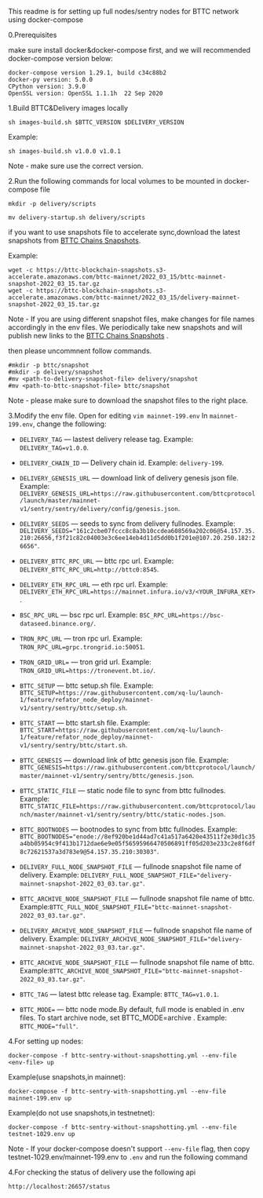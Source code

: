 This readme is for setting up full nodes/sentry nodes for BTTC network using docker-compose


0.Prerequisites

make sure install docker&docker-compose first, and we will recommended docker-compose version below:
```
docker-compose version 1.29.1, build c34c88b2
docker-py version: 5.0.0
CPython version: 3.9.0
OpenSSL version: OpenSSL 1.1.1h  22 Sep 2020
```


1.Build BTTC&Delivery images locally

```
sh images-build.sh $BTTC_VERSION $DELIVERY_VERSION

```
Example:
```
sh images-build.sh v1.0.0 v1.0.1

```
Note - make sure use the correct version.


2.Run the following commands for local volumes to be mounted in docker-compose file
```
mkdir -p delivery/scripts

mv delivery-startup.sh delivery/scripts
```

if you want to use snapshots file to accelerate sync,download the latest snapshots from [ BTTC Chains Snapshots](https://snapshots.bt.io/).

Example:
```
wget -c https://bttc-blockchain-snapshots.s3-accelerate.amazonaws.com/bttc-mainnet/2022_03_15/bttc-mainnet-snapshot-2022_03_15.tar.gz
wget -c https://bttc-blockchain-snapshots.s3-accelerate.amazonaws.com/bttc-mainnet/2022_03_15/delivery-mainnet-snapshot-2022_03_15.tar.gz
```

Note - If you are using different snapshot files, make changes for file names accordingly in the env files. We periodically take new snapshots and will publish new links to the [ BTTC Chains Snapshots](https://snapshots.bt.io/) .

then please uncommnent follow commands.
```
#mkdir -p bttc/snapshot
#mkdir -p delivery/snapshot
#mv <path-to-delivery-snapshot-file> delivery/snapshot
#mv <path-to-bttc-snapshot-file> bttc/snapshot
```
Note - please make sure to download the snapshot files to the right place.

3.Modify the env file.
Open for editing `vim mainnet-199.env`
In `mainnet-199.env`, change the following:
* `DELIVERY_TAG` — lastest delivery release tag. Example: `DELIVERY_TAG=v1.0.0`.
* `DELIVERY_CHAIN_ID` — Delivery chain id. Example: `delivery-199`.
* `DELIVERY_GENESIS_URL` — download link of delivery genesis json file. Example: `DELIVERY_GENESIS_URL=https://raw.githubusercontent.com/bttcprotocol/launch/master/mainnet-v1/sentry/sentry/delivery/config/genesis.json`.
* `DELIVERY_SEEDS` — seeds to sync from delivery fullnodes. Example: `DELIVERY_SEEDS="161c2cbe07fccc8c8a3b10ccdea608569a202c06@54.157.35.210:26656,f3f21c82c04003e3c6ee14eb4d11d5dd0b1f201e@107.20.250.182:26656"`.
* `DELIVERY_BTTC_RPC_URL` — bttc rpc url. Example: `DELIVERY_BTTC_RPC_URL=http://bttc0:8545`.
* `DELIVERY_ETH_RPC_URL` — eth rpc url. Example: `DELIVERY_ETH_RPC_URL=https://mainnet.infura.io/v3/<YOUR_INFURA_KEY>`.
* `BSC_RPC_URL` — bsc rpc url. Example: `BSC_RPC_URL=https://bsc-dataseed.binance.org/`.
* `TRON_RPC_URL` — tron rpc url. Example: `TRON_RPC_URL=grpc.trongrid.io:50051`.
* `TRON_GRID_URL=` — tron grid url. Example: `TRON_GRID_URL=https://tronevent.bt.io/`.  

* `BTTC_SETUP` — bttc setup.sh file. Example: `BTTC_SETUP=https://raw.githubusercontent.com/xq-lu/launch-1/feature/refator_node_deploy/mainnet-v1/sentry/sentry/bttc/setup.sh`.
* `BTTC_START` — bttc start.sh file. Example: `BTTC_START=https://raw.githubusercontent.com/xq-lu/launch-1/feature/refator_node_deploy/mainnet-v1/sentry/sentry/bttc/start.sh`.
* `BTTC_GENESIS` — download link of bttc genesis json file. Example: `BTTC_GENESIS=https://raw.githubusercontent.com/bttcprotocol/launch/master/mainnet-v1/sentry/sentry/bttc/genesis.json`.
* `BTTC_STATIC_FILE` — static node file to sync from bttc fullnodes. Example: `BTTC_STATIC_FILE=https://raw.githubusercontent.com/bttcprotocol/launch/master/mainnet-v1/sentry/sentry/bttc/static-nodes.json`.
* `BTTC_BOOTNODES` — bootnodes to sync from bttc fullnodes. Example: `BTTC_BOOTNODES="enode://8ef920be1d44ad7c41a517a6420e43511f2e30d1c35a4bb05954c9f413b1712dae6e9e05f56595966470506891ff05d203e233c2e8f6df8c72621537a3d783e9@54.157.35.210:30303"`.
* `DELIVERY_FULL_NODE_SNAPSHOT_FILE` — fullnode snapshot file name of delivery. Example: `DELIVERY_FULL_NODE_SNAPSHOT_FILE="delivery-mainnet-snapshot-2022_03_03.tar.gz"`.
* `BTTC_ARCHIVE_NODE_SNAPSHOT_FILE` — fullnode snapshot file name of bttc. Example:`BTTC_FULL_NODE_SNAPSHOT_FILE="bttc-mainnet-snapshot-2022_03_03.tar.gz"`.
* `DELIVERY_ARCHIVE_NODE_SNAPSHOT_FILE` — fullnode snapshot file name of delivery. Example: `DELIVERY_ARCHIVE_NODE_SNAPSHOT_FILE="delivery-mainnet-snapshot-2022_03_03.tar.gz"`.
* `BTTC_ARCHIVE_NODE_SNAPSHOT_FILE` — fullnode snapshot file name of bttc. Example:`BTTC_ARCHIVE_NODE_SNAPSHOT_FILE="bttc-mainnet-snapshot-2022_03_03.tar.gz"`.
* `BTTC_TAG` — latest bttc release tag. Example: `BTTC_TAG=v1.0.1`.
* `BTTC_MODE=` — bttc node mode.By default, full mode is enabled in .env files. To start archive node, set BTTC_MODE=archive
. Example: `BTTC_MODE="full"`.  



4.For setting up nodes:
```
docker-compose -f bttc-sentry-without-snapshotting.yml --env-file <env-file> up
```
Example(use snapshots,in mainnet):
```
docker-compose -f bttc-sentry-with-snapshotting.yml --env-file mainnet-199.env up
```

Example(do not use snapshots,in testnetnet):
```
docker-compose -f bttc-sentry-without-snapshotting.yml --env-file testnet-1029.env up
```

Note - If your docker-compose doesn't support `--env-file` flag, then copy testnet-1029.env/mainnet-199.env to `.env` and run the following command


4.For checking the status of delivery use the following api
```
http://localhost:26657/status
```